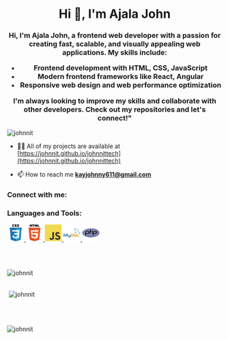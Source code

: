 <h1 align="center">Hi 👋, I'm Ajala John</h1>
<h3 align="center"> Hi, I'm Ajala John, a frontend web developer with a passion for creating fast, scalable, and visually appealing web applications. My skills include:

- Frontend development with HTML, CSS, JavaScript
- Modern frontend frameworks like React, Angular
- Responsive web design and web performance optimization

I'm always looking to improve my skills and collaborate with other developers. Check out my repositories and let's connect!"
</h3>

<p align="left"> <img src="https://komarev.com/ghpvc/?username=johnnit&label=Profile%20views&color=0e75b6&style=flat" alt="johnnit" /> </p>

- 👨‍💻 All of my projects are available at [https://johnnit.github.io/johnnittech](https://johnnit.github.io/johnnittech)

- 📫 How to reach me **kayjohnny611@gmail.com**

<h3 align="left">Connect with me:</h3>
<p align="left">
</p>

<h3 align="left">Languages and Tools:</h3>
<p align="left">
  <a href="https://www.w3schools.com/css/" target="_blank" rel="noreferrer"> <img src="https://raw.githubusercontent.com/devicons/devicon/master/icons/css3/css3-original-wordmark.svg" alt="css3" width="40" height="40"/> </a> <a href="https://www.w3.org/html/" target="_blank" rel="noreferrer"> <img src="https://raw.githubusercontent.com/devicons/devicon/master/icons/html5/html5-original-wordmark.svg" alt="html5" width="40" height="40"/> </a> <a href="https://developer.mozilla.org/en-US/docs/Web/JavaScript" target="_blank" rel="noreferrer"> <img src="https://raw.githubusercontent.com/devicons/devicon/master/icons/javascript/javascript-original.svg" alt="javascript" width="40" height="40"/> </a> <a href="https://www.mysql.com/" target="_blank" rel="noreferrer"> <img src="https://raw.githubusercontent.com/devicons/devicon/master/icons/mysql/mysql-original-wordmark.svg" alt="mysql" width="40" height="40"/> </a> <a href="https://www.php.net" target="_blank" rel="noreferrer"> <img src="https://raw.githubusercontent.com/devicons/devicon/master/icons/php/php-original.svg" alt="php" width="40" height="40"/> </a>
</p><br><br>

<p><img align="left" src="https://github-readme-stats.vercel.app/api/top-langs?username=johnnit&show_icons=true&locale=en&layout=compact" alt="johnnit" /></p>
<br><br>
<p>&nbsp;<img align="center" src="https://github-readme-stats.vercel.app/api?username=johnnit&show_icons=true&locale=en" alt="johnnit" /></p><br><br>

<p><img align="center" src="https://github-readme-streak-stats.herokuapp.com/?user=johnnit&" alt="johnnit" /></p>
<br><br>
